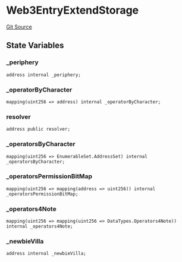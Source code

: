 # Web3EntryExtendStorage
[Git Source](https://github.com/Crossbell-Box/Crossbell-Contracts/blob/c7f31e42711569b1cb499ae27680e91d1ff85e00/contracts/storage/Web3EntryExtendStorage.sol)


## State Variables
### _periphery

```solidity
address internal _periphery;
```


### _operatorByCharacter

```solidity
mapping(uint256 => address) internal _operatorByCharacter;
```


### resolver

```solidity
address public resolver;
```


### _operatorsByCharacter

```solidity
mapping(uint256 => EnumerableSet.AddressSet) internal _operatorsByCharacter;
```


### _operatorsPermissionBitMap

```solidity
mapping(uint256 => mapping(address => uint256)) internal _operatorsPermissionBitMap;
```


### _operators4Note

```solidity
mapping(uint256 => mapping(uint256 => DataTypes.Operators4Note)) internal _operators4Note;
```


### _newbieVilla

```solidity
address internal _newbieVilla;
```


